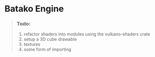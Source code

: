 # Batako Engine

> ### Todo:
> 1. refactor shaders into modules using the vulkano-shaders crate
> 1. setup a 3D cube drawable
> 1. textures
> 1. some form of importing

